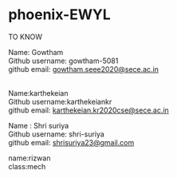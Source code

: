 # phoenix-EWYL
TO KNOW


Name: Gowtham <br>
Github username: gowtham-5081<br>
github email: gowtham.seee2020@sece.ac.in<br><br>

Name:karthekeian <br>
Github username:karthekeiankr<br>
github email: karthekeian.kr2020cse@sece.ac.in<br>

Name : Shri suriya <br>
Github username: shri-suriya<br>
github email: shrisuriya23@gmail.com<br>

name:rizwan <br>
class:mech<br>
